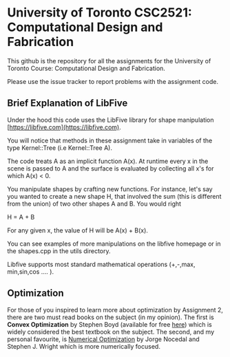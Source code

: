 # University of Toronto CSC2521: Computational Design and Fabrication

This github is the repository for all the assignments for  the University of Toronto Course: Computational Design and Fabrication.

Please use the issue tracker to report problems with the assignment code.

## Brief Explanation of LibFive
Under the hood this code uses the LibFive library for shape manipulation [https://libfive.com](https://libfive.com).

You will notice that methods in these assignment take in variables of the type  Kernel::Tree (i.e Kernel::Tree A). 

The code treats A as an implicit function A(x). At runtime every x in the scene is passed to A and the surface is evaluated by collecting all x's for which A(x) < 0.  

You manipulate shapes by crafting new functions. For instance, let's say you wanted to create a new shape H, that involved the sum (this is different from the union) of two other shapes A and B. You would right

H = A + B

For any given x, the value of H will be A(x) + B(x). 

You can see examples of more manipulations on the libfive homepage or in the shapes.cpp in the utils directory.

Libfive supports most standard mathematical operations (+,-,max, min,sin,cos .... ). 

## Optimization 
For those of you inspired to learn more about optimization by Assignment 2, there are two must read books on the subject (in my opinion). The first is **Convex Optimization** by Stephen Boyd (available for free [here](http://web.stanford.edu/~boyd/cvxbook/)) which is widely considered the best textbook on the subject. The second, and my personal favourite, is [Numerical Optimization](https://www.springer.com/gp/book/9780387303031) by Jorge Nocedal and Stephen J. Wright which is more numerically focused. 
